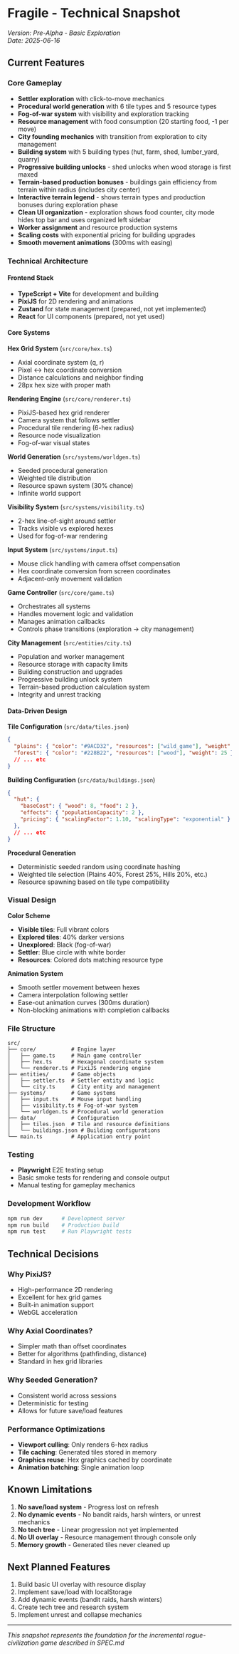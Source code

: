# Fragile - Technical Snapshot

*Version: Pre-Alpha - Basic Exploration*  
*Date: 2025-06-16*

## Current Features

### Core Gameplay
- **Settler exploration** with click-to-move mechanics
- **Procedural world generation** with 6 tile types and 5 resource types
- **Fog-of-war system** with visibility and exploration tracking
- **Resource management** with food consumption (20 starting food, -1 per move)
- **City founding mechanics** with transition from exploration to city management
- **Building system** with 5 building types (hut, farm, shed, lumber_yard, quarry)
- **Progressive building unlocks** - shed unlocks when wood storage is first maxed
- **Terrain-based production bonuses** - buildings gain efficiency from terrain within radius (includes city center)
- **Interactive terrain legend** - shows terrain types and production bonuses during exploration phase
- **Clean UI organization** - exploration shows food counter, city mode hides top bar and uses organized left sidebar
- **Worker assignment** and resource production systems
- **Scaling costs** with exponential pricing for building upgrades
- **Smooth movement animations** (300ms with easing)

### Technical Architecture

#### Frontend Stack
- **TypeScript + Vite** for development and building
- **PixiJS** for 2D rendering and animations
- **Zustand** for state management (prepared, not yet implemented)
- **React** for UI components (prepared, not yet used)

#### Core Systems

**Hex Grid System** (`src/core/hex.ts`)
- Axial coordinate system (q, r)
- Pixel ↔ hex coordinate conversion
- Distance calculations and neighbor finding
- 28px hex size with proper math

**Rendering Engine** (`src/core/renderer.ts`)
- PixiJS-based hex grid renderer
- Camera system that follows settler
- Procedural tile rendering (6-hex radius)
- Resource node visualization
- Fog-of-war visual states

**World Generation** (`src/systems/worldgen.ts`)
- Seeded procedural generation
- Weighted tile distribution
- Resource spawn system (30% chance)
- Infinite world support

**Visibility System** (`src/systems/visibility.ts`)
- 2-hex line-of-sight around settler
- Tracks visible vs explored hexes
- Used for fog-of-war rendering

**Input System** (`src/systems/input.ts`)
- Mouse click handling with camera offset compensation
- Hex coordinate conversion from screen coordinates
- Adjacent-only movement validation

**Game Controller** (`src/core/game.ts`)
- Orchestrates all systems
- Handles movement logic and validation
- Manages animation callbacks
- Controls phase transitions (exploration → city management)

**City Management** (`src/entities/city.ts`)
- Population and worker management
- Resource storage with capacity limits
- Building construction and upgrades
- Progressive building unlock system
- Terrain-based production calculation system
- Integrity and unrest tracking

#### Data-Driven Design

**Tile Configuration** (`src/data/tiles.json`)
```json
{
  "plains": { "color": "#9ACD32", "resources": ["wild_game"], "weight": 40 },
  "forest": { "color": "#228B22", "resources": ["wood"], "weight": 25 },
  // ... etc
}
```

**Building Configuration** (`src/data/buildings.json`)
```json
{
  "hut": { 
    "baseCost": { "wood": 8, "food": 2 },
    "effects": { "populationCapacity": 2 },
    "pricing": { "scalingFactor": 1.10, "scalingType": "exponential" }
  },
  // ... etc
}
```

**Procedural Generation**
- Deterministic seeded random using coordinate hashing
- Weighted tile selection (Plains 40%, Forest 25%, Hills 20%, etc.)
- Resource spawning based on tile type compatibility

### Visual Design

**Color Scheme**
- **Visible tiles**: Full vibrant colors
- **Explored tiles**: 40% darker versions
- **Unexplored**: Black (fog-of-war)
- **Settler**: Blue circle with white border
- **Resources**: Colored dots matching resource type

**Animation System**
- Smooth settler movement between hexes
- Camera interpolation following settler
- Ease-out animation curves (300ms duration)
- Non-blocking animations with completion callbacks

### File Structure
```
src/
├── core/           # Engine layer
│   ├── game.ts     # Main game controller
│   ├── hex.ts      # Hexagonal coordinate system
│   └── renderer.ts # PixiJS rendering engine
├── entities/       # Game objects
│   ├── settler.ts  # Settler entity and logic
│   └── city.ts     # City entity and management
├── systems/        # Game systems
│   ├── input.ts    # Mouse input handling
│   ├── visibility.ts # Fog-of-war system
│   └── worldgen.ts # Procedural world generation
├── data/           # Configuration
│   ├── tiles.json  # Tile and resource definitions
│   └── buildings.json # Building configurations
└── main.ts         # Application entry point
```

### Testing
- **Playwright** E2E testing setup
- Basic smoke tests for rendering and console output
- Manual testing for gameplay mechanics

### Development Workflow
```bash
npm run dev      # Development server
npm run build    # Production build
npm run test     # Run Playwright tests
```

## Technical Decisions

### Why PixiJS?
- High-performance 2D rendering
- Excellent for hex grid games
- Built-in animation support
- WebGL acceleration

### Why Axial Coordinates?
- Simpler math than offset coordinates
- Better for algorithms (pathfinding, distance)
- Standard in hex grid libraries

### Why Seeded Generation?
- Consistent world across sessions
- Deterministic for testing
- Allows for future save/load features

### Performance Optimizations
- **Viewport culling**: Only renders 6-hex radius
- **Tile caching**: Generated tiles stored in memory
- **Graphics reuse**: Hex graphics cached by coordinate
- **Animation batching**: Single animation loop

## Known Limitations

1. **No save/load system** - Progress lost on refresh
2. **No dynamic events** - No bandit raids, harsh winters, or unrest mechanics
3. **No tech tree** - Linear progression not yet implemented
4. **No UI overlay** - Resource management through console only
5. **Memory growth** - Generated tiles never cleaned up

## Next Planned Features
1. Build basic UI overlay with resource display
2. Implement save/load with localStorage
3. Add dynamic events (bandit raids, harsh winters)
4. Create tech tree and research system
5. Implement unrest and collapse mechanics

---

*This snapshot represents the foundation for the incremental rogue-civilization game described in SPEC.md*